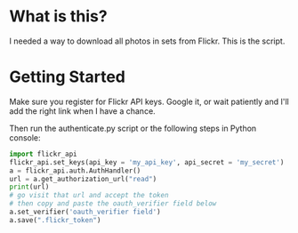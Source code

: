 # What is this?
I needed a way to download all photos in sets from Flickr. This is the script.

# Getting Started
Make sure you register for Flickr API keys. Google it, or wait patiently and I'll add the right link when I have a chance.

Then run the authenticate.py script or the following steps in Python console:
```python
import flickr_api
flickr_api.set_keys(api_key = 'my_api_key', api_secret = 'my_secret')
a = flickr_api.auth.AuthHandler()
url = a.get_authorization_url("read")
print(url)
# go visit that url and accept the token
# then copy and paste the oauth_verifier field below
a.set_verifier('oauth_verifier field')
a.save(".flickr_token")
```


